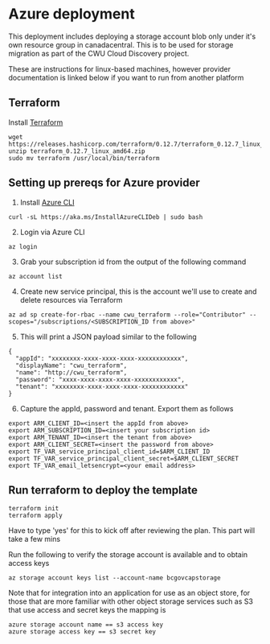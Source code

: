 # Azure deployment
This deployment includes deploying a storage account blob only under it's own resource group in canadacentral.  This is to be used for storage migration as part of the CWU Cloud Discovery project.

These are instructions for linux-based machines, however provider documentation is linked below if you want to run from another platform


## Terraform
Install [Terraform](https://learn.hashicorp.com/terraform/getting-started/install.html)
```
wget https://releases.hashicorp.com/terraform/0.12.7/terraform_0.12.7_linux_amd64.zip
unzip terraform_0.12.7_linux_amd64.zip
sudo mv terraform /usr/local/bin/terraform
```


## Setting up prereqs for Azure provider
1. Install [Azure CLI](https://docs.microsoft.com/en-us/cli/azure/install-azure-cli?view=azure-cli-latest)
```
curl -sL https://aka.ms/InstallAzureCLIDeb | sudo bash
```
2. Login via Azure CLI
```
az login
```
3. Grab your subscription id from the output of the following command
```
az account list
```
4. Create new service principal, this is the account we'll use to create and delete resources via Terraform
```
az ad sp create-for-rbac --name cwu_terraform --role="Contributor" --scopes="/subscriptions/<SUBSCRIPTION_ID from above>"
```
5. This will print a JSON payload similar to the following
```
{
  "appId": "xxxxxxxx-xxxx-xxxx-xxxx-xxxxxxxxxxxx",
  "displayName": "cwu_terraform",
  "name": "http://cwu_terraform",
  "password": "xxxx-xxxx-xxxx-xxxx-xxxxxxxxxxxx",
  "tenant": "xxxxxxxx-xxxx-xxxx-xxxx-xxxxxxxxxxxx"
}
```
6. Capture the appId, password and tenant.  Export them as follows
```
export ARM_CLIENT_ID=<insert the appId from above>
export ARM_SUBSCRIPTION_ID=<insert your subscription id>
export ARM_TENANT_ID=<insert the tenant from above>
export ARM_CLIENT_SECRET=<insert the password from above>
export TF_VAR_service_principal_client_id=$ARM_CLIENT_ID
export TF_VAR_service_principal_client_secret=$ARM_CLIENT_SECRET
export TF_VAR_email_letsencrypt=<your email address>
```

## Run terraform to deploy the template
```
terraform init
terraform apply
```
Have to type 'yes' for this to kick off after reviewing the plan.  This part will take a few mins

Run the following to verify the storage account is available and to obtain access keys
```
az storage account keys list --account-name bcgovcapstorage
```

Note that for integration into an application for use as an object store, for those that are more familiar with other object storage services such as S3 that use access and secret keys the mapping is
```
azure storage account name == s3 access key
azure storage access key == s3 secret key